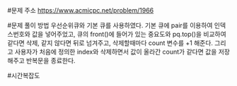 #문제 주소
https://www.acmicpc.net/problem/1966

#문제 풀이 방법
우선순위큐와 기본 큐를 사용하였다. 기본 큐에 pair를 이용하여 인덱스번호와 값을 넣어주었고,
큐의 front()에 들어가 있는 중요도와 pq.top()을 비교하여 같다면 삭제, 같지 않다면 뒤로 넘겨주고, 삭제할때마다 count 변수를 +1 해준다.
그리고 사용자가 처음에 정의한 index와 삭제하면서 값이 올라간 count가 같다면  값을 저장해주고 반복문을 종료한다.

#시간복잡도
